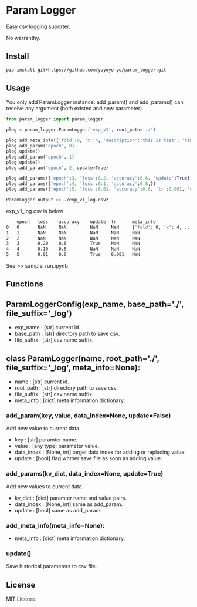 # Param Logger

Easy csv logging suporter.

No warranthy.

## Install

```bash
pip install git+https://github.com/yoyoyo-yo/param_logger.git
```

## Usage

You only add ParamLogger instance.
add_param() and add_params() can receive any argument (both existed and new parameter)

```python
from param_logger import param_logger

plog = param_logger.ParamLogger('exp_v1', root_path='./')

plog.add_meta_info({'fold':0, 'x':4, 'description':'this is test', 'time':'2021-7-31'})
plog.add_param('epoch', 0)
plog.update()
plog.add_param('epoch', 1)
plog.update()
plog.add_param('epoch', 2, update=True)

plog.add_params({'epoch':3, 'loss':0.2, 'accuracy':0.6, 'update':True})
plog.add_params({'epoch':4, 'loss':0.1, 'accuracy':0.8,})
plog.add_params({'epoch':5, 'loss':0.01, 'accuracy':0.6, 'lr':0.001, 'update':True})
```

```bash
ParamLogger output >> ./exp_v1_log.csvz
```

exp_v1_log.csv is below

```bash
	epoch	loss	accuracy	update	lr	    meta_info
0	0	    NaN	    NaN	        NaN	    NaN	    {'fold': 0, 'x': 4, ...
1	1	    NaN	    NaN	        NaN	    NaN	    NaN
2	2	    NaN	    NaN	        NaN	    NaN	    NaN
3	3	    0.20	0.6	        True	NaN	    NaN
4	4	    0.10	0.8	        NaN	    NaN	    NaN
5	5	    0.01	0.6	        True	0.001	NaN
```

See >> sample_run.ipynb

## Functions

## ParamLoggerConfig(exp_name, base_path='./', file_suffix='_log')
- exp_name : [str] current id.
- base_path : [str] directory path to save csv.
- file_suffix : [str] csv name suffix.

## class ParamLogger(name, root_path='./', file_suffix='_log', meta_info=None):
- name : [str] current id.
- root_path : [str] directory path to save csv.
- file_suffix : [str] csv name suffix.
- meta_info : [dict] meta information dictionary.

### add_param(key, value, data_index=None, update=False)
Add new value to current data.
- key : [str] paramter name.
- value : [any type] parameter value.
- data_index : [None, int] target data index for adding or replacing value.
- update : [bool] flag whther save file as soon as adding value.

### add_params(kv_dict, data_index=None, update=True)
Add new values to current data.
- kv_dict : [dict] paramter name and value pairs.
- data_index : [None, int] same as add_param.
- update : [bool] same as add_param.

### add_meta_info(meta_info=None):
- meta_info : [dict] meta information dictionary.


### update()
Save historical parameters to csv file.


## License

MIT License